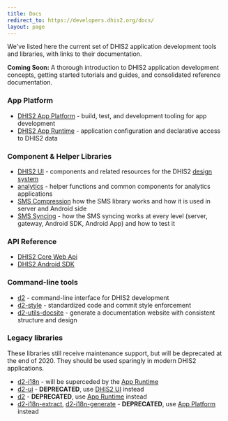 ```yaml
---
title: Docs
redirect_to: https://developers.dhis2.org/docs/ 
layout: page
---
```


<article>
    <p>We've listed here the current set of DHIS2 application development tools and libraries, with links to their documentation.</p>
    <p><strong>Coming Soon:</strong>&nbsp;A thorough introduction to DHIS2 application development concepts, getting started tutorials and guides, and consolidated reference documentation.</p>
    <h3>App Platform</h3>
    <ul>
        <li><a href="https://platform.dhis2.nu">DHIS2 App Platform</a> - build, test, and development tooling for app development</li>
        <li><a href="https://runtime.dhis2.nu">DHIS2 App Runtime</a> - application configuration and declarative access to DHIS2 data</li>
    </ul>
    <h3>Component & Helper Libraries</h3>
    <ul>
        <li><a href="https://ui.dhis2.nu">DHIS2 UI</a> - components and related resources for the DHIS2 <a href="https://github.com/dhis2/design-system">design system</a></li>
        <li><a href="https://github.com/dhis2/analytics">analytics</a> - helper functions and common components for analytics applications</li>
        <li><a href="https://github.com/dhis2/dhis2-android-capture-app/blob/master/docs/src/commonmark/en/content/tech-guides/SMS-compression.md">SMS Compression</a> how the SMS library works and how it is used in server and Android side</li>
        <li><a href="https://github.com/dhis2/dhis2-android-capture-app/blob/master/docs/src/commonmark/en/content/tech-guides/SMS-Sync.md">SMS Syncing</a> - how the SMS syncing works at every level (server, gateway, Android SDK, Android App) and how to test it</li>
    </ul>
    <h3>API Reference</h3>
    <ul>
        <li><a href="https://docs.dhis2.org/2.34/en/dhis2_developer_manual/web-api.html">DHIS2 Core Web Api</a></li>
        <li><a href="https://docs.dhis2.org/2.34/en/dhis2_android_sdk_developer_guide/about-this-guide.html">DHIS2 Android SDK</a></li>
    </ul>
    <h3>Command-line tools</h3>
    <ul>
        <li><a href="https://cli.dhis2.nu">d2</a> - command-line interface for DHIS2 development</li>
        <li><a href="https://cli-style.dhis2.nu">d2-style</a> - standardized code and commit style enforcement</li>
        <li><a href="https://cli-utils-docsite.dhis2.nu">d2-utils-docsite</a> - generate a documentation website with consistent structure and design</li>
    </ul>
    <h3>Legacy libraries</h3>
    <p>These libraries still receive maintenance support, but will be deprecated at the end of 2020. They should be used sparingly in modern DHIS2 applications.</p>
    <ul>
        <li><a href="https://github.com/dhis2/d2-i18n">d2-i18n</a> - will be superceded by the <a href="https://runtime.dhis2.nu">App Runtime</a></li>
        <li><a href="https://github.com/dhis2/d2-ui">d2-ui</a> - <strong>DEPRECATED</strong>, use <a href="https://ui.dhis2.nu">DHIS2 UI</a> instead</li>
        <li><a href="https://github.com/dhis2/d2">d2</a> - <strong>DEPRECATED</strong>, use <a href="https://runtime.dhis2.nu">App Runtime</a> instead</li>
        <li><a href="https://github.com/dhis2/d2-i18n-extract">d2-i18n-extract</a>, <a href="https://github.com/dhis2/d2-i18n-generate">d2-i18n-generate</a> - <strong>DEPRECATED</strong>, use <a href="https://platform.dhis2.nu">App Platform</a> instead</li>
    </ul>

</article>

